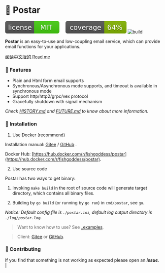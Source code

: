 # 📝 Postar

[![license](_icons/license.svg)](https://opensource.org/licenses/MIT)
[![coverage](_icons/coverage.svg)](_icons/coverage.svg)
![build](https://github.com/infra-io/postar/actions/workflows/check.yml/badge.svg)

**Postar** is an easy-to-use and low-coupling email service, which can provide email functions for your applications.

[阅读中文版的 Read me](./README.md)

### 🥇 Features

* Plain and Html form email supports
* Synchronous/Asynchronous mode supports, and timeout is available in synchronous mode
* Support http/http2/grpc/vex protocol
* Gracefully shutdown with signal mechanism

_Check [HISTORY.md](./HISTORY.md) and [FUTURE.md](./FUTURE.md) to know about more information._

### 🚀 Installation

1. Use Docker (recommend)

Installation manual: [Gitee](https://gitee.com/infra-io/postar-docker)
/ [GitHub](https://github.com/infra-io/postar-docker) .

Docker Hub: [https://hub.docker.com/r/fishgoddess/postar](https://hub.docker.com/r/fishgoddess/postar).

2. Use source code

Postar has two ways to get binary:

1. Invoking `make build` in the root of source code will generate target directory, which contains all binary files.

2. Building by `go build` (or running by `go run`) in `cmd/postar`, see `go`.

_Notice: Default config file is `./postar.ini`, default log output directory is `./log/postar.log`._

> Want to know how to use? See [_examples](_examples).

> Client: [Gitee](https://gitee.com/infra-io/postar-client) or [GitHub](https://github.com/infra-io/postar-client).

### 👥 Contributing

If you find that something is not working as expected please open an _**issue**_.                                       |
